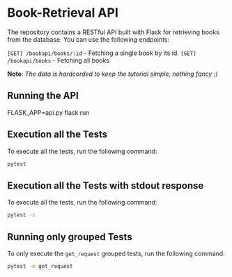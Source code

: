 # Book-Retrieval API
The repository contains a RESTful API built with Flask for retrieving books from the database. You can use the following endpoints:


`[GET] /bookapi/books/:id` - Fetching a single book by its id.
`[GET] /bookapi/books` - Fetching all books

**Note**: <i> The data is hardcorded to keep the tutorial simple, nothing fancy :)</i>
## Running the API

FLASK_APP=api.py flask run

## Execution all the Tests
To execute all the tests, run the following command:

```bash
pytest 
```

## Execution all the Tests with stdout response
To execute all the tests, run the following command:

```bash
pytest -s
```

## Running only grouped Tests
To only execute the `get_request` grouped tests, run the following command:

```bash
pytest -m get_request
```

